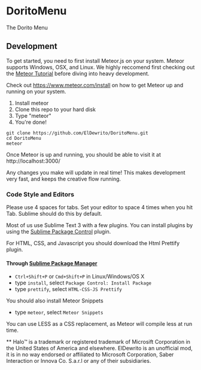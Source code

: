 # DoritoMenu
The Dorito Menu

## Development
To get started, you need to first install Meteor.js on your system. Meteor supports Windows, OSX, and Linux. We highly reccomend first checking out the [Meteor Tutorial](https://www.meteor.com/tutorials/blaze/creating-an-app) before diving into heavy development. 

Check out https://www.meteor.com/install on how to get Meteor up and running on your system.

1. Install meteor
2. Clone this repo to your hard disk
3. Type "meteor"
4. You're done!
```
git clone https://github.com/ElDewrito/DoritoMenu.git
cd DoritoMenu
meteor
```
Once Meteor is up and running, you should be able to visit it at http://localhost:3000/

Any changes you make will update in real time! This makes development very fast, and keeps the creative flow running.

### Code Style and Editors
Please use 4 spaces for tabs. Set your editor to space 4 times when you hit Tab. Sublime should do this by default.

Most of us use Sublime Text 3 with a few plugins. You can install plugins by using the [Sublime Package Control](https://packagecontrol.io/installation) plugin. 

For HTML, CSS, and Javascript you should download the Html Prettify plugin.

#### Through [Sublime Package Manager](http://wbond.net/sublime_packages/package_control)

* `Ctrl+Shift+P` or `Cmd+Shift+P` in Linux/Windows/OS X
* type `install`, select `Package Control: Install Package`
* type `prettify`, select `HTML-CSS-JS Prettify`

You should also install Meteor Snippets
* type `meteor`, select `Meteor Snippets`

You can use LESS as a CSS replacement, as Meteor will compile less at run time. 



** Halo™ is a trademark or registered trademark of Microsift Corporation in the United States of America and elsewhere. ElDewrito is an unofficial mod, it is in no way endorsed or affiliated to Microsoft Corporation, Saber Interaction or Innova Co. S.a.r.l or any of their subsidiaries.
